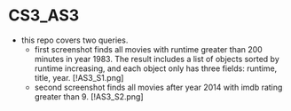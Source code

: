 # CS3_AS3
- this repo covers two queries. 
    - first screenshot finds all movies with runtime greater than 200 minutes in year 1983. The result includes a list of objects sorted by runtime increasing, and each object only has three fields: runtime, title, year. 
    [!AS3_S1.png]
    - second screenshot finds all movies after year 2014 with imdb rating greater than 9.
    [!AS3_S2.png]